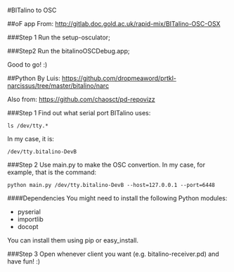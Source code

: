 #BITalino to OSC

##oF app
From: http://gitlab.doc.gold.ac.uk/rapid-mix/BITalino-OSC-OSX

###Step 1
Run the setup-osculator;

###Step2
Run the bitalinoOSCDebug.app;

Good to go! :)


##Python 
By Luis: https://github.com/dropmeaword/prtkl-narcissus/tree/master/bitalino/narc

Also from: https://github.com/chaosct/pd-repovizz

###Step 1
Find out what serial port BITalino uses:
```
ls /dev/tty.*
```

In my case, it is:
```
/dev/tty.bitalino-DevB
```

###Step 2
Use main.py to make the OSC convertion. In my case, for example, that is the command:
```
python main.py /dev/tty.bitalino-DevB --host=127.0.0.1 --port=6448
```

####Dependencies
You might need to install the following Python modules:
* pyserial
* importlib
* docopt

You can install them using pip or easy_install.

###Step 3
Open whenever client you want (e.g. bitalino-receiver.pd) and have fun! :)

